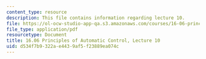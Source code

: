 ```yaml
---
content_type: resource
description: This file contains information regarding lecture 10.
file: https://ol-ocw-studio-app-qa.s3.amazonaws.com/courses/16-06-principles-of-automatic-control-fall-2012/d534f7b9322ae4439af5f23889ea074c_MIT16_06F12_Lecture_10.pdf
file_type: application/pdf
resourcetype: Document
title: 16.06 Principles of Automatic Control, Lecture 10
uid: d534f7b9-322a-e443-9af5-f23889ea074c
---
```

